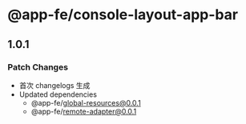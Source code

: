 # @app-fe/console-layout-app-bar

## 1.0.1

### Patch Changes

- 首次 changelogs 生成
- Updated dependencies
  - @app-fe/global-resources@0.0.1
  - @app-fe/remote-adapter@0.0.1
